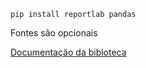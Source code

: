 `pip install reportlab pandas`

Fontes são opcionais

[Documentação da bibloteca](https://docs.reportlab.com/reportlab/userguide/ch1_intro/)